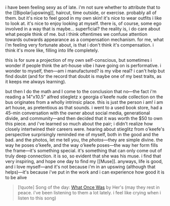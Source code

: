 i have been feeling sexy as of late. i'm not sure whether to attribute that to the [[Bipolar|upswing]], haircut, time outside, or exercise. probably all of them. but it's nice to feel good in my own skin! it's nice to wear outfits i like to look at. it's nice to enjoy looking at myself. there is, of course, some ego involved in a way that is maybe... superficial? the reality is, i do care about what people think of me. but i think oftentimes we confuse attention towards outwards appearance as a compensation mechanism. for me, what i'm feeling very fortunate about, is that i don't think it's compensation. i think it's more like, filling into life completely.  
  
this is for sure a projection of my own self-conscious, but sometimes i wonder if people think the art-house vibe i have going on is performative. i wonder to myself, then—am i manufactured? is my vibe real? i can't help but find doubt (and for the record that doubt is maybe one of my best traits, as it keeps me always learning).  
  
but then I do the math and I come to the conclusion that no—the fact i'm reading a 14"x10.5" alfred stiegletz x georgia o'keefe nude collection on the bus originates from a wholly intrinsic place. this is just the person i am! i am art house, as pretentious as that sounds. i went to a used book store, had a 45-min conversation with the owner about social media, generational divide, and community—and then decided that it was worth the $50 to own this piece. and i've learned so much about the pair; i didn't realize how closely intertwined their careers were. hearing about stieglitz from o'keefe's perspective surprisingly reminded me of myself, both in the good and the bad. and the photos, let me tell you, the *photos*—they are simple divine. the way he poses o'keefe, and the way o'keefe poses—the way her form fills the frame—it's something special. it's something that can only come out of truly deep connection. it is so, so evident that she was his muse. i find that very inspiring, and hope one day to find my [[Muse]]. anyways, life is good, and i love myself—and it's not because i'm in an upswing (although that helps)—it's because i've put in the work and i can experience how good it is to be alive

> [!quote] Song of the day:
> [What Once Was](https://www.youtube.com/watch?v=XFakdI1n58w) by Her's (may they rest in peace. i've been listening to them a lot lately. i feel like crying when i listen to this song)